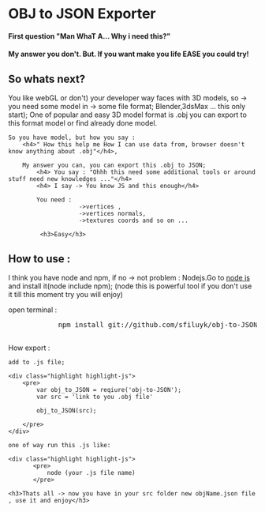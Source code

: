 <h1>OBJ to JSON Exporter</h1>

<h4>First question "Man WhaT A... Why i need this?"</h4>
    <h4>My answer you don't. But. If you want make you life EASE you could try!</h4>

<h2>So whats next?</h2>

You like webGL or don't) your developer way faces with 3D models, 
    so -> you need some model in -> some file format;
    Blender,3dsMax ... this only start);
    One of popular and easy 3D model format is .obj you can export to this format model or find already done model.

    So you have model, but how you say :
        <h4>" How this help me How I can use data from, browser doesn't know anything about .obj"</h4>,

        My answer you can, you can export this .obj to JSON;
            <h4> You say : "Ohhh this need some additional tools or around stuff need new knowledges ..."</h4>
            <h4> I say -> You know JS and this enough</h4>

            You need : 
                        ->vertices , 
                        ->vertices normals, 
                        ->textures coords and so on ...

             <h3>Easy</h3>

<h2>How to use :</h2>

I think you have node and npm, if no -> not problem :
    Nodejs.Go to <a href ="http://nodejs.org/">node js</a> and install it(node include npm);
    (node this is powerful tool if you don't use it till this moment try you will enjoy)

open terminal :
   <div class="highlight highlight-js">
        <pre>
            npm install git://github.com/sfiluyk/obj-to-JSON.git
        </pre>
    </div>

How export :

    add to .js file;

    <div class="highlight highlight-js">
        <pre>
            var obj_to_JSON = reqiure('obj-to-JSON');
            var src = 'link to you .obj file'

            obj_to_JSON(src);

        </pre>
    </div>

    one of way run this .js like: 
    
    <div class="highlight highlight-js">
           <pre>
               node (your .js file name)
           </pre>
   </div>

    <h3>Thats all -> now you have in your src folder new objName.json file , use it and enjoy</h3>